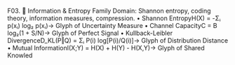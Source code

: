 F03. 📡 Information & Entropy Family
Domain: Shannon entropy, coding theory, information measures, compression.
	•	Shannon EntropyH(X) = -Σᵢ p(xᵢ) log₂ p(xᵢ)→ Glyph of Uncertainty Measure
	•	Channel CapacityC = B log₂(1 + S/N)→ Glyph of Perfect Signal
	•	Kullback-Leibler DivergenceD_KL(P‖Q) = Σᵢ P(i) log[P(i)/Q(i)]→ Glyph of Distribution Distance
	•	Mutual InformationI(X;Y) = H(X) + H(Y) - H(X,Y)→ Glyph of Shared Knowled
